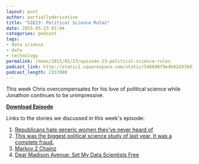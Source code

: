 ```yaml
---
layout: post
author: partiallyderivative
title: "S1E23: Political Science Rulez"
date: 2015-05-23 01:04
categories: podcast
tags:
- data science
- data
- technology
permalink: /news/2015/05/23/episode-23-political-science-rulez
podcast_link: http://static1.squarespace.com/static/546690f9e4b02b939d34b2b1/546691b4e4b01fdff0c848ac/555fd119e4b022cec2184fe9/1432342947523/Partially_Derivative_Episode_23.mp3
podcast_length: 2337000
---
```


This week Chris overcompensates for his love of political science while
Jonathon continues to be unimpressive.

[**Download Episode**](http://static1.squarespace.com/static/546690f9e4b02b939d34b2b1/546691b4e4b01fdff0c848ac/555fd119e4b022cec2184fe9/1432342947523/Partially_Derivative_Episode_23.mp3)

Links to the stories we discussed in this week's episode:

1.  [Republicans hate generic women they've never heard
    of](http://www.theatlantic.com/politics/archive/2015/05/emily-farris-is-not-running-for-president/393443/)
2.  [This was the biggest political science study of last year. It was a
    complete fraud.](http://www.vox.com/2015/5/20/8630535/same-sex-marriage-study)
3.  [Markov 2
    Chainz](http://mashable.com/2015/05/22/algorithm-rap-lyrics/?utm_cid=mash-com-fb-tech-link)
4.  [Dear Madison Avenue: Set My Data Scientists
    Free](http://adage.com/article/digitalnext/dear-madison-avenue-set-data-scientists-free/298676/)
